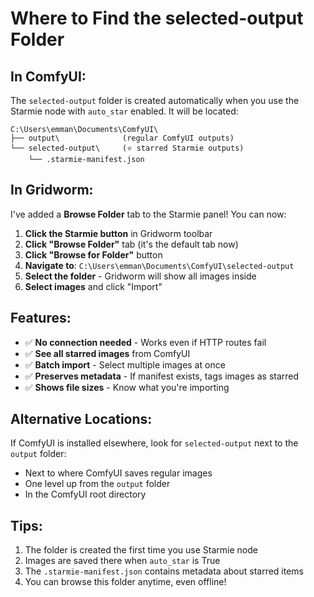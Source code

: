 # Where to Find the selected-output Folder

## In ComfyUI:

The `selected-output` folder is created automatically when you use the Starmie node with `auto_star` enabled. It will be located:

```
C:\Users\emman\Documents\ComfyUI\
├── output\              (regular ComfyUI outputs)
└── selected-output\     (⭐ starred Starmie outputs)
    └── .starmie-manifest.json
```

## In Gridworm:

I've added a **Browse Folder** tab to the Starmie panel! You can now:

1. **Click the Starmie button** in Gridworm toolbar
2. **Click "Browse Folder"** tab (it's the default tab now)
3. **Click "Browse for Folder"** button
4. **Navigate to**: `C:\Users\emman\Documents\ComfyUI\selected-output`
5. **Select the folder** - Gridworm will show all images inside
6. **Select images** and click "Import"

## Features:

- ✅ **No connection needed** - Works even if HTTP routes fail
- ✅ **See all starred images** from ComfyUI
- ✅ **Batch import** - Select multiple images at once
- ✅ **Preserves metadata** - If manifest exists, tags images as starred
- ✅ **Shows file sizes** - Know what you're importing

## Alternative Locations:

If ComfyUI is installed elsewhere, look for `selected-output` next to the `output` folder:
- Next to where ComfyUI saves regular images
- One level up from the `output` folder
- In the ComfyUI root directory

## Tips:

1. The folder is created the first time you use Starmie node
2. Images are saved there when `auto_star` is True
3. The `.starmie-manifest.json` contains metadata about starred items
4. You can browse this folder anytime, even offline!